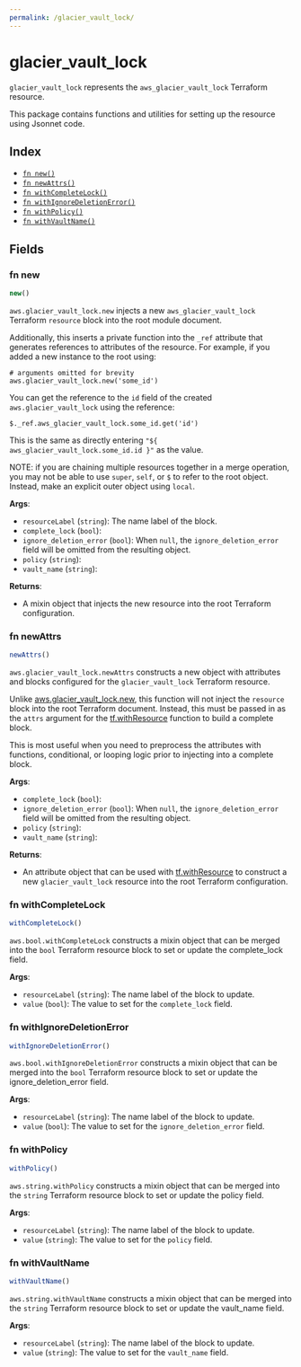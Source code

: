 ```yaml
---
permalink: /glacier_vault_lock/
---
```


# glacier_vault_lock

`glacier_vault_lock` represents the `aws_glacier_vault_lock` Terraform resource.



This package contains functions and utilities for setting up the resource using Jsonnet code.


## Index

* [`fn new()`](#fn-new)
* [`fn newAttrs()`](#fn-newattrs)
* [`fn withCompleteLock()`](#fn-withcompletelock)
* [`fn withIgnoreDeletionError()`](#fn-withignoredeletionerror)
* [`fn withPolicy()`](#fn-withpolicy)
* [`fn withVaultName()`](#fn-withvaultname)

## Fields

### fn new

```ts
new()
```


`aws.glacier_vault_lock.new` injects a new `aws_glacier_vault_lock` Terraform `resource`
block into the root module document.

Additionally, this inserts a private function into the `_ref` attribute that generates references to attributes of the
resource. For example, if you added a new instance to the root using:

    # arguments omitted for brevity
    aws.glacier_vault_lock.new('some_id')

You can get the reference to the `id` field of the created `aws.glacier_vault_lock` using the reference:

    $._ref.aws_glacier_vault_lock.some_id.get('id')

This is the same as directly entering `"${ aws_glacier_vault_lock.some_id.id }"` as the value.

NOTE: if you are chaining multiple resources together in a merge operation, you may not be able to use `super`, `self`,
or `$` to refer to the root object. Instead, make an explicit outer object using `local`.

**Args**:
  - `resourceLabel` (`string`): The name label of the block.
  - `complete_lock` (`bool`): 
  - `ignore_deletion_error` (`bool`):  When `null`, the `ignore_deletion_error` field will be omitted from the resulting object.
  - `policy` (`string`): 
  - `vault_name` (`string`): 

**Returns**:
- A mixin object that injects the new resource into the root Terraform configuration.


### fn newAttrs

```ts
newAttrs()
```


`aws.glacier_vault_lock.newAttrs` constructs a new object with attributes and blocks configured for the `glacier_vault_lock`
Terraform resource.

Unlike [aws.glacier_vault_lock.new](#fn-new), this function will not inject the `resource`
block into the root Terraform document. Instead, this must be passed in as the `attrs` argument for the
[tf.withResource](https://github.com/tf-libsonnet/core/tree/main/docs#fn-withresource) function to build a complete block.

This is most useful when you need to preprocess the attributes with functions, conditional, or looping logic prior to
injecting into a complete block.

**Args**:
  - `complete_lock` (`bool`): 
  - `ignore_deletion_error` (`bool`):  When `null`, the `ignore_deletion_error` field will be omitted from the resulting object.
  - `policy` (`string`): 
  - `vault_name` (`string`): 

**Returns**:
  - An attribute object that can be used with [tf.withResource](https://github.com/tf-libsonnet/core/tree/main/docs#fn-withresource) to construct a new `glacier_vault_lock` resource into the root Terraform configuration.


### fn withCompleteLock

```ts
withCompleteLock()
```

`aws.bool.withCompleteLock` constructs a mixin object that can be merged into the `bool`
Terraform resource block to set or update the complete_lock field.



**Args**:
  - `resourceLabel` (`string`): The name label of the block to update.
  - `value` (`bool`): The value to set for the `complete_lock` field.


### fn withIgnoreDeletionError

```ts
withIgnoreDeletionError()
```

`aws.bool.withIgnoreDeletionError` constructs a mixin object that can be merged into the `bool`
Terraform resource block to set or update the ignore_deletion_error field.



**Args**:
  - `resourceLabel` (`string`): The name label of the block to update.
  - `value` (`bool`): The value to set for the `ignore_deletion_error` field.


### fn withPolicy

```ts
withPolicy()
```

`aws.string.withPolicy` constructs a mixin object that can be merged into the `string`
Terraform resource block to set or update the policy field.



**Args**:
  - `resourceLabel` (`string`): The name label of the block to update.
  - `value` (`string`): The value to set for the `policy` field.


### fn withVaultName

```ts
withVaultName()
```

`aws.string.withVaultName` constructs a mixin object that can be merged into the `string`
Terraform resource block to set or update the vault_name field.



**Args**:
  - `resourceLabel` (`string`): The name label of the block to update.
  - `value` (`string`): The value to set for the `vault_name` field.
